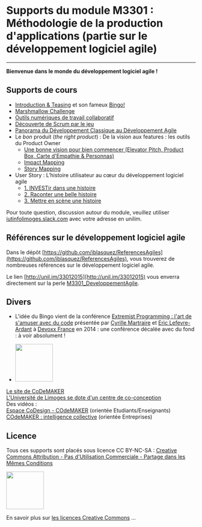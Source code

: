 # Supports du module M3301 : Méthodologie de la production d'applications (partie sur le développement logiciel agile)
---

**Bienvenue dans le monde du développement logiciel agile !**

## Supports de cours

- [Introduction & Teasing](1_IntroM3301.pdf) et son fameux [Bingo!](1_Bingo.pdf)   
- [Marshmallow Challenge](1_MarshmallowChallenge.pdf)  
- [Outils numériques de travail collaboratif](2_PresentationOutilsTravailCollaboratif.pdf)  
- [Découverte de Scrum par le jeu](3_Lego4Scrum.pdf)   
- [Panorama du Développement Classique au Développement Agile](4_DevClassique_DevAgile.pdf)  
- Le *bon* produit (*the right product*) : De la vision aux features : les outils du Product Owner 
	- [Une bonne vision pour bien commencer (Elevator Pitch, Product Box, Carte d'Empathie & Personnas)](5_VisionProduit.pdf)  
	- [Impact Mapping](6_ImpactMapping.pdf)
	- [Story Mapping](8_StoryMapping.pdf)
- User Story : L’histoire utilisateur au cœur du développement logiciel agile
	- [1. INVESTir dans une histoire](UserStory_Partie1_INVESTir.pdf) 
	- [2. Raconter une belle histoire](UserStory_Partie2_Raconter.pdf)
	- [3. Mettre en scène une histoire](UserStory_Partie3_MettreEnScene.pdf)


Pour toute question, discussion autour du module, veuillez utiliser [iutinfolimoges.slack.com](https://iutinfolimoges.slack.com/) avec votre adresse en unilim.


## Références sur le développement logiciel agile

Dans le dépôt [https://github.com/iblasquez/ReferencesAgiles](https://github.com/iblasquez/ReferencesAgiles), vous trouverez de nombreuses références sur le développement logiciel agile.

Le lien [http://unil.im/33012015](http://unil.im/33012015) vous enverra directement sur la perle [M3301_DeveloppementAgile](http://unil.im/33012015).



## Divers


- L'idée du Bingo vient de la conférence [Extremist Programming : l'art de s'amuser avec du code](https://www.youtube.com/watch?v=9UsjBV9zU1Y) présentée par [Cyrille Martraire](https://twitter.com/cyriux) et [Eric Lefevre-Ardant](https://twitter.com/elefevre) à [Devoxx France](http://www.devoxx.fr/) en 2014 : une conférence décalée avec du fond : à voir absolument !

- <img src="http://www.unilim.fr/wp-content/uploads/sites/8/2015/10/COde-long-rvb.png" width="100"> 
[Le site de CoDeMAKER](https://fondation.unilim.fr/codemaker/)  
[L'Université de Limoges se dote d'un centre de co-conception](http://www.unilim.fr/vous-etes/entreprise/centre-de-co-conception/)   
Des vidéos :  
[Espace CoDesign - COdeMAKER](https://www.youtube.com/watch?v=9JrOW1Le1uk) (orientée Etudiants/Enseignants)  
[COdeMAKER : intelligence collective](https://www.youtube.com/watch?v=BzOtUVwFRcU) (orientée Entreprises)

Licence
-------

Tous ces supports sont placés sous licence CC BY-NC-SA :  [Creative Commons
Attribution - Pas d'Utilisation Commerciale - Partage dans les Mêmes Conditions](https://creativecommons.org/licenses/by-nc-sa/4.0/)

<img src="https://licensebuttons.net/l/by-nc-sa/3.0/88x31.png" width="100">

En savoir plus sur [les licences Creative Commons](https://creativecommons.org/licenses/?lang=fr-FR) ...

